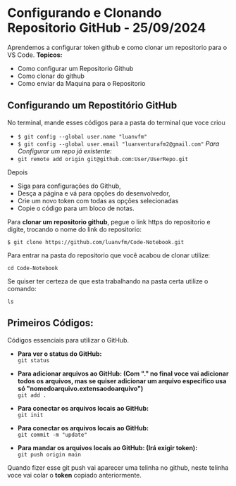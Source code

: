 
# Configurando e Clonando Repositorio GitHub - 25/09/2024
Aprendemos a configurar token github e como clonar um repositorio para o VS Code.
**Topicos:**
- Como configurar um Repositorio Github 
- Como clonar do github
- Como enviar da Maquina para o Repositorio


## Configurando um Repostitório GitHub
No terminal, mande esses códigos para a pasta do terminal que voce criou 

- `$ git config --global user.name "luanvfm"`
- `$ git config --global user.email "luanventurafm2@gmail.com"`
*Para Configurar um repo já existente:*
- `git remote add origin git@github.com:User/UserRepo.git`

Depois 
- Siga para configurações do Github,   
- Desça a página e vá para opções do desenvolvedor,  
- Crie um novo token com todas as opções selecionadas
- Copie o código para um bloco de notas.

Para **clonar um repositorio github**, pegue o link https do repositorio e digite, trocando o nome do link do repositorio:

`$ git clone https://github.com/luanvfm/Code-Notebook.git`

Para entrar na pasta do repositorio que você acabou de clonar utilize:

`cd Code-Notebook`

Se quiser ter certeza de que esta trabalhando na pasta certa utilize o comando:

`ls`

## Primeiros Códigos:

Códigos essenciais para utilizar o GitHub.
- **Para ver o status do GitHub:**  
    `git status`

- **Para adicionar arquivos ao GitHub: (Com "." no final voce vai adicionar todos os arquivos, mas se quiser adicionar um arquivo especifico usa só "nomedoarquivo.extensaodoarquivo")**  
    `git add .`

- **Para conectar os arquivos locais ao GitHub:**  
    `git init`

- **Para conectar os arquivos locais ao GitHub:**  
    `git commit -m "update"`
- **Para mandar os arquivos locais ao GitHub: (Irá exigir token):**  
    `git push origin main`  

Quando fizer esse git push vai aparecer uma telinha no github, neste telinha voce vai colar o **token** copiado anteriormente.



